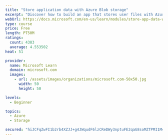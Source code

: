 ```yaml
---
title: "Store application data with Azure Blob storage"
excerpt: "Discover how to build an app that stores user files with Azure Blob storage, use Blob storage in a web app, and use the Azure Storage SDK for .NET Core."
webUrl: https://docs.microsoft.com/en-us/learn/modules/store-app-data-with-azure-blob-storage/
type: course
price: Free
length: PT50M
ratings:
  count: 4383
  average: 4.553502
heat: 51

provider:
  name: Microsoft Learn
  domain: microsoft.com
  images:
    - url: /assets/images/organizations/microsoft.com-50x50.jpg
      width: 50
      height: 50

levels:
  - Beginner

topics:
  - Azure
  - Storage

secured: "hiJCFqZwFI1b2rb4XZJJ+g4JWqudF6lzCReDWy3nptuFE2qaG8soMZTPMI1M4ar+cWqhYi2PueIqDJu/Myp1tjloq0Vo5/Kq69sfChm10D6Q6l9OBmLp/Xx7pBR7LF1ub7n24zpWABiOj/6ZUaH1/qNfOXc7SWOajLseyJoWGQZuPEbaSYtcMOflPdJ3HkN/S6Ltt44JK++Y2tg2gJ6AWTEE9sJR8Nwc6psi4T0D2bklMAUw9VzvwDa6Q/Hrsqb8O7vvPuTYwPxge+p0xKg8ZDRfBGQxBtMVc5SZ9LImokOfHr54eWb78zMc+9azIU+2OMM/8JW2Yc0++bFUmJqIyCE2UMrse6r6jJbVrmio3FZYuiM6LRQQLr4VpQeSYL8q0YR45P5nnVKhBPed+VzHUgBr3+qx8Qhx+y+zM9Ls/qM=;eH+Fxpiw6t4agSR9ymHtEg=="
---
```


